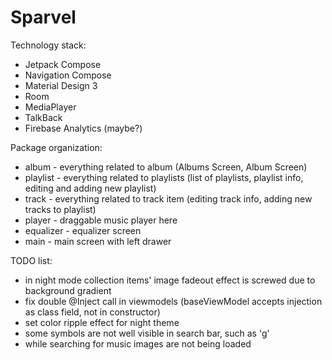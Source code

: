 # Sparvel

Technology stack:
* Jetpack Compose
* Navigation Compose
* Material Design 3
* Room
* MediaPlayer
* TalkBack
* Firebase Analytics (maybe?)

Package organization:
* album - everything related to album (Albums Screen, Album Screen)
* playlist - everything related to playlists (list of playlists, playlist info, editing and adding new playlist)
* track - everything related to track item (editing track info, adding new tracks to playlist)
* player - draggable music player here
* equalizer - equalizer screen
* main - main screen with left drawer

TODO list:
* in night mode collection items' image fadeout effect is screwed due to background gradient
* fix double @Inject call in viewmodels (baseViewModel accepts injection as class field, not in constructor)
* set color ripple effect for night theme
* some symbols are not well visible in search bar, such as 'g'
* while searching for music images are not being loaded